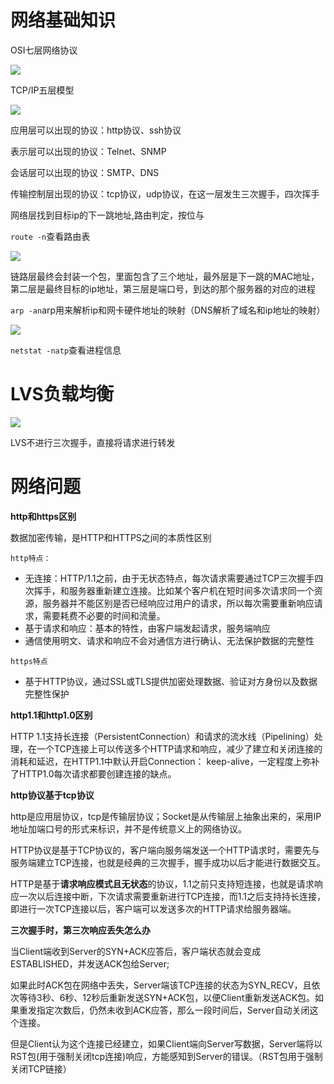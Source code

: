 # 网络基础知识

OSI七层网络协议

![](D:\0_LeargingSummary\网络协议\images\七层网络协议示意图.png)

TCP/IP五层模型

![](D:\0_LeargingSummary\网络协议\images\实际应用图.png)

应用层可以出现的协议：http协议、ssh协议

表示层可以出现的协议：Telnet、SNMP

会话层可以出现的协议：SMTP、DNS

传输控制层出现的协议：tcp协议，udp协议，在这一层发生三次握手，四次挥手

网络层找到目标ip的下一跳地址,路由判定，按位与

`route -n`查看路由表

![](D:\0_LeargingSummary\网络协议\images\路由表.png)

链路层最终会封装一个包，里面包含了三个地址，最外层是下一跳的MAC地址，第二层是最终目标的ip地址，第三层是端口号，到达的那个服务器的对应的进程

`arp -an`arp用来解析ip和网卡硬件地址的映射（DNS解析了域名和ip地址的映射）

![](D:\0_LeargingSummary\网络协议\images\路由表.png)

`netstat -natp`查看进程信息

# LVS负载均衡

![](D:\0_LeargingSummary\网络协议\images\四层负载均衡.png)

LVS不进行三次握手，直接将请求进行转发

# 网络问题

**http和https区别**

数据加密传输，是HTTP和HTTPS之间的本质性区别

`http特点：`

- 无连接：HTTP/1.1之前，由于无状态特点，每次请求需要通过TCP三次握手四次挥手，和服务器重新建立连接。比如某个客户机在短时间多次请求同一个资源，服务器并不能区别是否已经响应过用户的请求，所以每次需要重新响应请求，需要耗费不必要的时间和流量。
- 基于请求和响应：基本的特性，由客户端发起请求，服务端响应
- 通信使用明文、请求和响应不会对通信方进行确认、无法保护数据的完整性
  

`https特点`

- 基于HTTP协议，通过SSL或TLS提供加密处理数据、验证对方身份以及数据完整性保护

**http1.1和http1.0区别**

HTTP 1.1支持长连接（PersistentConnection）和请求的流水线（Pipelining）处理，在一个TCP连接上可以传送多个HTTP请求和响应，减少了建立和关闭连接的消耗和延迟，在HTTP1.1中默认开启Connection： keep-alive，一定程度上弥补了HTTP1.0每次请求都要创建连接的缺点。

**http协议基于tcp协议**

http是应用层协议，tcp是传输层协议；Socket是从传输层上抽象出来的，采用IP地址加端口号的形式来标识，并不是传统意义上的网络协议。

HTTP协议是基于TCP协议的，客户端向服务端发送一个HTTP请求时，需要先与服务端建立TCP连接，也就是经典的三次握手，握手成功以后才能进行数据交互。

HTTP是基于**请求响应模式且无状态**的协议，1.1之前只支持短连接，也就是请求响应一次以后连接中断，下次请求需要重新进行TCP连接，而1.1之后支持持长连接，即进行一次TCP连接以后，客户端可以发送多次的HTTP请求给服务器端。

**三次握手时，第三次响应丢失怎么办**

当Client端收到Server的SYN+ACK应答后，客户端状态就会变成ESTABLISHED，并发送ACK包给Server;

如果此时ACK包在网络中丢失，Server端该TCP连接的状态为SYN_RECV，且依次等待3秒、6秒、12秒后重新发送SYN+ACK包，以便Client重新发送ACK包。如果重发指定次数后，仍然未收到ACK应答，那么一段时间后，Server自动关闭这个连接。

但是Client认为这个连接已经建立，如果Client端向Server写数据，Server端将以RST包(用于强制关闭tcp连接)响应，方能感知到Server的错误。（RST包用于强制关闭TCP链接）

